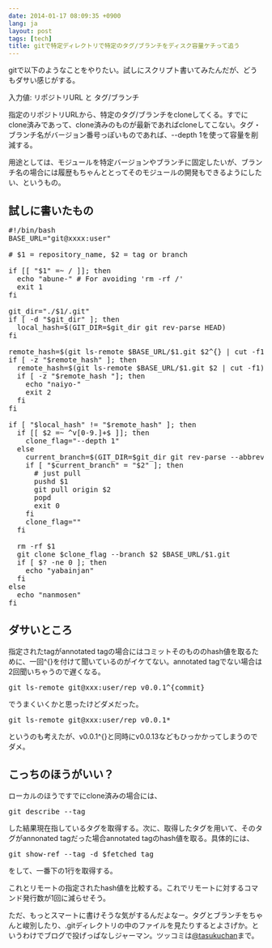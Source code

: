 ```yaml
---
date: 2014-01-17 08:09:35 +0900
lang: ja
layout: post
tags: [tech]
title: gitで特定ディレクトリで特定のタグ/ブランチをディスク容量ケチって追う
---
```

gitで以下のようなことをやりたい。試しにスクリプト書いてみたんだが、どうもダサい感じがする。

入力値: リポジトリURL と タグ/ブランチ

指定のリポジトリURLから、特定のタグ/ブランチをcloneしてくる。すでにclone済みであって、clone済みのものが最新であればcloneしてこない。タグ・ブランチ名がバージョン番号っぽいものであれば、--depth 1を使って容量を削減する。

用途としては、モジュールを特定バージョンやブランチに固定したいが、ブランチ名の場合には履歴もちゃんととってそのモジュールの開発もできるようにしたい、というもの。

## 試しに書いたもの

<pre class="prettyprint linenums">
#!/bin/bash
BASE_URL="git@xxxx:user"

# $1 = repository_name, $2 = tag or branch

if [[ "$1" =~ / ]]; then
  echo "abune-" # For avoiding 'rm -rf /'
  exit 1
fi

git_dir="./$1/.git"
if [ -d "$git_dir" ]; then
  local_hash=$(GIT_DIR=$git_dir git rev-parse HEAD)
fi

remote_hash=$(git ls-remote $BASE_URL/$1.git $2^{} | cut -f1)
if [ -z "$remote_hash" ]; then
  remote_hash=$(git ls-remote $BASE_URL/$1.git $2 | cut -f1)
  if [ -z "$remote_hash "]; then
    echo "naiyo-"
    exit 2
  fi
fi

if [ "$local_hash" != "$remote_hash" ]; then
  if [[ $2 =~ ^v[0-9.]+$ ]]; then
    clone_flag="--depth 1"
  else
    current_branch=$(GIT_DIR=$git_dir git rev-parse --abbrev-ref HEAD)
    if [ "$current_branch" = "$2" ]; then
      # just pull
      pushd $1
      git pull origin $2
      popd
      exit 0
    fi
    clone_flag=""
  fi

  rm -rf $1
  git clone $clone_flag --branch $2 $BASE_URL/$1.git
  if [ $? -ne 0 ]; then
    echo "yabainjan"
  fi
else
  echo "nanmosen"
fi
</pre>

## ダサいところ

指定されたtagがannotated tagの場合にはコミットそのもののhash値を取るために、一回^{}を付けて聞いているのがイケてない。annotated tagでない場合は2回聞いちゃうので遅くなる。

<pre class="prettyprint">
git ls-remote git@xxx:user/rep v0.0.1^{commit}
</pre>

でうまくいくかと思ったけどダメだった。

<pre class="prettyprint">
git ls-remote git@xxx:user/rep v0.0.1*
</pre>

というのも考えたが、v0.0.1^{}と同時にv0.0.13などもひっかかってしまうのでダメ。

## こっちのほうがいい？

ローカルのほうですでにclone済みの場合には、

<pre class="prettyprint">
git describe --tag
</pre>

した結果現在指しているタグを取得する。次に、取得したタグを用いて、そのタグがannonated tagだった場合annotated tagのhash値を取る。具体的には、

<pre class="prettyprint">
git show-ref --tag -d $fetched_tag
</pre>

をして、一番下の1行を取得する。

これとリモートの指定されたhash値を比較する。これでリモートに対するコマンド発行数が1回に減らせそう。

ただ、もっとスマートに書けそうな気がするんだよなー。タグとブランチをちゃんと峻別したり、.gitディレクトリの中のファイルを見たりするとよさげか。というわけでブログで投げっぱなしジャーマン。ツッコミは[@tasukuchan](https://twitter.com/tasukuchan/)まで。
